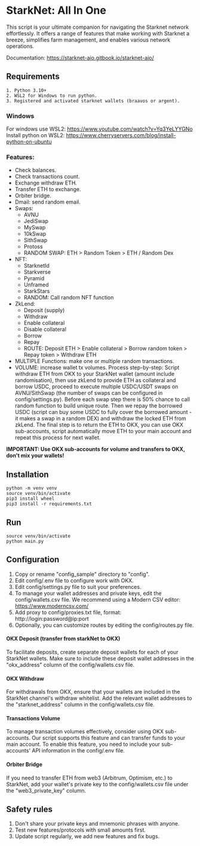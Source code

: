 # StarkNet: All In One

This script is your ultimate companion for navigating the Starknet network effortlessly.
It offers a range of features that make working with Starknet a breeze, simplifies farm management,
and enables various network operations.

Documentation: https://starknet-aio.gitbook.io/starknet-aio/

## Requirements

```
1. Python 3.10+
2. WSL2 for Windows to run python.
3. Registered and activated starknet wallets (braavos or argent).
```

### Windows

For windows use WSL2: https://www.youtube.com/watch?v=Yq3YeLYYGNo
Install python on WSL2: https://www.cherryservers.com/blog/install-python-on-ubuntu

### Features:

- Check balances.
- Check transactions count.
- Exchange withdraw ETH.
- Transfer ETH to exchange.
- Orbiter bridge.
- Dmail: send random email.
- Swaps:
    - AVNU
    - JediSwap
    - MySwap
    - 10kSwap
    - SithSwap
    - Protoss
    - RANDOM SWAP: ETH > Random Token > ETH / Random Dex
- NFT:
    - StarknetId
    - Starkverse
    - Pyramid
    - Unframed
    - StarkStars
    - RANDOM: Call random NFT function
- ZkLend:
    - Deposit (supply)
    - Withdraw
    - Enable collateral
    - Disable collateral
    - Borrow
    - Repay
    - ROUTE: Deposit ETH > Enable collateral > Borrow random token > Repay token > Withdraw ETH
- MULTIPLE Functions: make one or multiple random transactions.
- VOLUME: increase wallet tx volumes. Process step-by-step:
  Script withdraw ETH from OKX to your StarkNet wallet (amount include randomisation), then use zkLend to provide ETH as collateral and
  borrow USDC,
  proceed to execute multiple USDC/USDT swaps on AVNU/SithSwap (the number of swaps can be configured in config/settings.py).
  Before each swap step there is 50% chance to call random function to build unique route.
  Then we repay the borrowed USDC (script can buy some USDC to fully cover the borrowed amount - it makes a swap in a random DEX)
  and withdraw the locked ETH from zkLend. The final step is to return the ETH to OKX,
  you can use OKX sub-accounts, script automatically move ETH to your main account and repeat this process for next wallet.

**IMPORTANT: Use OKX sub-accounts for volume and transfers to OKX, don't mix your wallets!**

## Installation

```
python -m venv venv
source venv/bin/activate
pip3 install wheel
pip3 install -r requirements.txt
```

## Run

```
source venv/bin/activate
python main.py
```

## Configuration

1. Copy or rename "config_sample" directory to "config".
2. Edit config/.env file to configure work with OKX.
3. Edit config/settings.py file to suit your preferences.
4. To manage your wallet addresses and private keys, edit the config/wallets.csv file.
   We recommend using a Modern CSV editor: https://www.moderncsv.com/
5. Add proxy to config/proxies.txt file, format: http://login:password@ip:port
6. Optionally, you can customize routes by editing the config/routes.py file.

#### OKX Deposit (transfer from starkNet to OKX)

To facilitate deposits, create separate deposit wallets for each of your StarkNet wallets.
Make sure to include these deposit wallet addresses in the "okx_address" column of the config/wallets.csv file.

#### OKX Withdraw

For withdrawals from OKX, ensure that your wallets are included in the StarkNet channel's withdraw whitelist.
Add the relevant wallet addresses to the "starknet_address" column in the config/wallets.csv file.

#### Transactions Volume

To manage transaction volumes effectively, consider using OKX sub-accounts.
Our script supports this feature and can transfer funds to your main account.
To enable this feature, you need to include your sub-accounts' API information in the config/.env file.

#### Orbiter Bridge

If you need to transfer ETH from web3 (Arbitrum, Optimism, etc.) to StarkNet,
add your wallet's private key to the config/wallets.csv file under the "web3_private_key" column.

## Safety rules

1. Don't share your private keys and mnemonic phrases with anyone.
2. Test new features/protocols with small amounts first.
3. Update script regularly, we add new features and fix bugs.